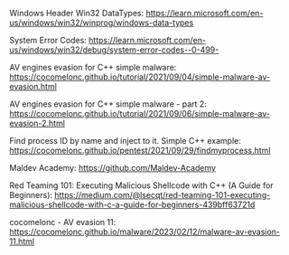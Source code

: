 Windows Header Win32 DataTypes: https://learn.microsoft.com/en-us/windows/win32/winprog/windows-data-types

System Error Codes: https://learn.microsoft.com/en-us/windows/win32/debug/system-error-codes--0-499-

AV engines evasion for C++ simple malware:
https://cocomelonc.github.io/tutorial/2021/09/04/simple-malware-av-evasion.html

AV engines evasion for C++ simple malware - part 2:
https://cocomelonc.github.io/tutorial/2021/09/06/simple-malware-av-evasion-2.html

Find process ID by name and inject to it. Simple C++ example:
https://cocomelonc.github.io/pentest/2021/09/29/findmyprocess.html

Maldev Academy: 
https://github.com/Maldev-Academy

Red Teaming 101: Executing Malicious Shellcode with C++ (A Guide for Beginners):
https://medium.com/@lsecqt/red-teaming-101-executing-malicious-shellcode-with-c-a-guide-for-beginners-439bff63721d

cocomelonc - AV evasion 11:
https://cocomelonc.github.io/malware/2023/02/12/malware-av-evasion-11.html